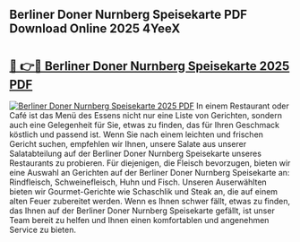 ## Berliner Doner Nurnberg Speisekarte PDF Download Online 2025 4YeeX

# <h2><a href="http://gc5sygu.nevu.top/?p=Berliner+Doner+Nurnberg+Speisekarte">🔗 👉🔴 Berliner Doner Nurnberg Speisekarte 2025 PDF</a></h2>

[![Berliner Doner Nurnberg Speisekarte 2025 PDF](https://i.imgur.com/dBaPXMq.png)](http://gc5sygu.nevu.top/?p=Berliner+Doner+Nurnberg+Speisekarte)
In einem Restaurant oder Café ist das Menü des Essens nicht nur eine Liste von Gerichten, sondern auch eine Gelegenheit für Sie, etwas zu finden, das für Ihren Geschmack köstlich und passend ist. Wenn Sie nach einem leichten und frischen Gericht suchen, empfehlen wir Ihnen, unsere Salate aus unserer Salatabteilung auf der Berliner Doner Nurnberg Speisekarte unseres Restaurants zu probieren. Für diejenigen, die Fleisch bevorzugen, bieten wir eine Auswahl an Gerichten auf der Berliner Doner Nurnberg Speisekarte an: Rindfleisch, Schweinefleisch, Huhn und Fisch. Unseren Auserwählten bieten wir Gourmet-Gerichte wie Schaschlik und Steak an, die auf einem alten Feuer zubereitet werden. Wenn es Ihnen schwer fällt, etwas zu finden, das Ihnen auf der Berliner Doner Nurnberg Speisekarte gefällt, ist unser Team bereit zu helfen und Ihnen einen komfortablen und angenehmen Service zu bieten.
